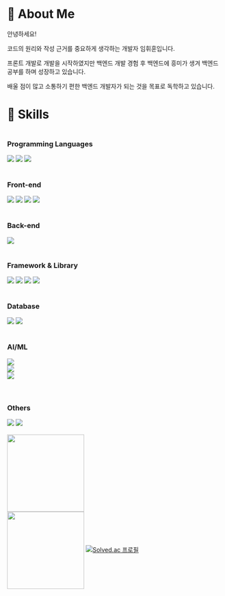 <h1>👀 About Me</h1> 
</hr>
<p dir='auto'>
    <storng>안녕하세요!</storng>
    <p>코드의 원리와 작성 근거를 중요하게 생각하는 개발자 임휘훈입니다.</p>
    <p>프론트 개발로 개발을 시작하였지만 백엔드 개발 경험 후 백엔드에 흥미가 생겨 백엔드 공부를 하며 성장하고 있습니다.</p>
    <p>배울 점이 많고 소통하기 편한 백엔드 개발자가 되는 것을 목표로 독학하고 있습니다.</p>
</p>
<h1>🔨 Skills </h1>
<div style="display:flex; flex-direction:column; align-items:flex-start;">
    <!-- Frontend -->
    <h3><strong>Programming Languages</strong></h3>
    <div>
        <img src="https://img.shields.io/badge/JavaScript-FF9A00?style=flat-round&logo=JavaScript&logoColor=white"> 
        <img src="https://img.shields.io/badge/python-3776AB?style=flat-round&logo=python&logoColor=white">
        <img src="https://img.shields.io/badge/c-A8B9CC?style=flat-round&logo=c&logoColor=white"> 
    </div>
    <br/>
    <h3><strong>Front-end</strong></h3>
    <div>
        <img src="https://img.shields.io/badge/HTML5-E34F26?style=flat-round&logo=html5&logoColor=white" > 
        <img src="https://img.shields.io/badge/CSS-1572B6?style=flat-round&logo=css3&logoColor=white"> 
        <img src="https://img.shields.io/badge/React.js-6EC0EB?style=flat-round&logo=React&logoColor=white"> 
        <img src="https://img.shields.io/badge/bootstrap-7952B3?style=flat-round&logo=bootstrap&logoColor=white">
    </div>
    <br/>
    <!-- Backend -->
    <h3><strong>Back-end</strong></h3>
    <div>
        <img src="https://img.shields.io/badge/Node.js-339933?style=flat-round&logo=Node.js&logoColor=white"> 
    </div>
    <br/>
    <!-- Framework -->
    <h3><strong>Framework & Library</strong></h3>
    <div>
        <img src="https://img.shields.io/badge/express.js-000000?style=flat-round&logo=express&logoColor=white"> 
        <img src="https://img.shields.io/badge/Flask-000000?style=flat-round&logo=Flask&logoColor=white"> 
        <img src="https://img.shields.io/badge/Socket.io-010101?style=flat-round&logo=Socket.io&logoColor=white">
        <img src="https://img.shields.io/badge/NestJS-E0234E?style=flat-round&logo=NestJS&logoColor=white"> 
    </div>
    <br/>
    <!-- Database -->
    <h3><strong>Database</strong></h3>
    <div>
        <img src="https://img.shields.io/badge/oracle-F80000?style=flat-round&logo=oracle&logoColor=white"> 
        <img src="https://img.shields.io/badge/mysql-4479A1?style=flat-round&logo=mysql&logoColor=white"> 
    </div>
    <br/>
    <!-- AI/ML -->
    <h3><strong>AI/ML</strong></h3>
        <img src="https://img.shields.io/badge/tensorflow-FF6F00?style=flat-round&logo=tensorflow&logoColor=white"> 
        <img src="https://img.shields.io/badge/opencv-5C3EE8?style=flat-round&logo=opencv&logoColor=white"> 
        <img src="https://img.shields.io/badge/pandas-150458?style=flat-round&logo=pandas&logoColor=white"> 
    <!-- Others -->
    <br/>
    <br/>
    <h3><strong>Others</strong></h3>
    <div>
        <img src="https://img.shields.io/badge/youtube-FF0000?style=flat-round&logo=youtube&logoColor=white">
        <img src="https://img.shields.io/badge/instagram-FF0069?style=flat-round&logo=instagram&logoColor=white">
    </div>
    <br>
    <div>
        <a href="https://github.com/iimmuunnee"><img align="center" style="height:180px" src="https://github-readme-stats.vercel.app/api/top-langs/?                
username=iimmuunnee&hide=jyupeternotebook&layout=compact&theme=nord&hide_border=true&langs_count=4" /></a> 
    <div/>
    </hr>
    <div>
                <a href="https://github.com/iimmuunnee"><img align="center" style="height:180px" src="https://github-readme-stats.vercel.app/api/top-langs/?                
username=iimmuunnee&hide=jyupeternotebook&layout=compact&theme=nord&hide_border=true&langs_count=4" /></a> 
        <a href="https://solved.ac/glgmsl" rel="nofollow"><img src="http://mazassumnida.wtf/api/v2/generate_badge?boj=glgmsl" alt="Solved.ac 프로필" data-canonical-src="http://mazassumnida.wtf/api/v2/generate_badge?boj=glgmsl" style="max-width: 100%;"></a>
    </div>
    
</div>

<!--
https://github-readme-stats.vercel.app/api/top-langs/?username=anuraghazra&layout=compact
**iimmuunnee/iimmuunnee** is a ✨ _special_ ✨ repository because its `README.md` (this file) appears on your GitHub profile.
https://simpleicons.org/
사용방법
<img src="https://img.shields.io/badge/표시할이름-색상?style=for-the-badge&logo=기술스택아이콘&logoColor=white">
Here are some ideas to get you started:

- 🔭 I’m currently working on ...
- 🌱 I’m currently learning ...
- 👯 I’m looking to collaborate on ...
- 🤔 I’m looking for help with ...
- 💬 Ask me about ...
- 📫 How to reach me: ...
- 😄 Pronouns: ...
- ⚡ Fun fact: ...
-->
